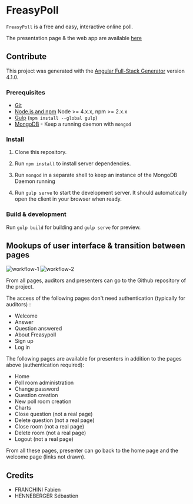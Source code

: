 # FreasyPoll

`FreasyPoll` is a free and easy, interactive online poll.

The presentation page & the web app are available [here](https://shenn299.github.io/HEIGVD-TWEB-FreasyPoll/)

## Contribute

This project was generated with the [Angular Full-Stack Generator](https://github.com/DaftMonk/generator-angular-fullstack)
version 4.1.0.

### Prerequisites

- [Git](https://git-scm.com/)
- [Node.js and npm](nodejs.org) Node >= 4.x.x, npm >= 2.x.x
- [Gulp](http://gulpjs.com/) (`npm install --global gulp`)
- [MongoDB](https://www.mongodb.org/) - Keep a running daemon with `mongod`

### Install

1. Clone this repository.

2. Run `npm install` to install server dependencies.

3. Run `mongod` in a separate shell to keep an instance of the MongoDB Daemon
running

4. Run `gulp serve` to start the development server. It should automatically
open the client in your browser when ready.

### Build & development

Run `gulp build` for building and `gulp serve` for preview.

## Mookups of user interface & transition between pages
![workflow-1](resources/workflow-1.png?raw=true "workflow-1")
![workflow-2](resources/workflow-2.png?raw=true "workflow-2")

From all pages, auditors and presenters can go to the Github repository of the project.

The access of the following pages don't need authentication (typically for auditors) :

  - Welcome
  - Answer
  - Question answered
  - About Freasypoll
  - Sign up
  - Log in

The following pages are available for presenters in addition to the pages above (authentication required):

  - Home
  - Poll room administration
  - Change password
  - Question creation
  - New poll room creation
  - Charts
  - Close question (not a real page)
  - Delete question (not a real page)
  - Close room (not a real page)
  - Delete room (not a real page)
  - Logout (not a real page)

  From all these pages, presenter can go back to the home page and the welcome page (links not drawn).


## Credits
* FRANCHINI Fabien
* HENNEBERGER Sébastien
